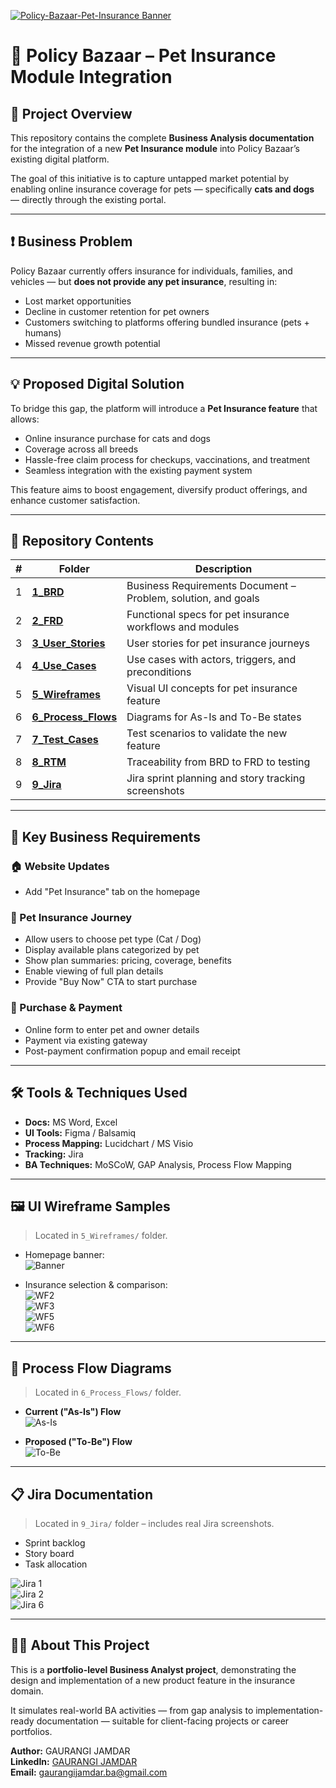 [![Policy-Bazaar-Pet-Insurance Banner](5_Wireframes/Banner.png)](5_Wireframes/Banner.png)

# 🐾 Policy Bazaar – Pet Insurance Module Integration

## 📌 Project Overview
This repository contains the complete **Business Analysis documentation** for the integration of a new **Pet Insurance module** into Policy Bazaar’s existing digital platform.

The goal of this initiative is to capture untapped market potential by enabling online insurance coverage for pets — specifically **cats and dogs** — directly through the existing portal.

---

## ❗ Business Problem
Policy Bazaar currently offers insurance for individuals, families, and vehicles — but **does not provide any pet insurance**, resulting in:

- Lost market opportunities  
- Decline in customer retention for pet owners  
- Customers switching to platforms offering bundled insurance (pets + humans)  
- Missed revenue growth potential  

---

## 💡 Proposed Digital Solution
To bridge this gap, the platform will introduce a **Pet Insurance feature** that allows:

- Online insurance purchase for cats and dogs  
- Coverage across all breeds  
- Hassle-free claim process for checkups, vaccinations, and treatment  
- Seamless integration with the existing payment system  

This feature aims to boost engagement, diversify product offerings, and enhance customer satisfaction.

---

## 📂 Repository Contents

| # | Folder | Description |
|---|--------|-------------|
| 1 | [**1_BRD**](1_BRD/) | Business Requirements Document – Problem, solution, and goals |
| 2 | [**2_FRD**](2_FRD/) | Functional specs for pet insurance workflows and modules |
| 3 | [**3_User_Stories**](3_User_Stories/) | User stories for pet insurance journeys |
| 4 | [**4_Use_Cases**](4_Use_Cases/) | Use cases with actors, triggers, and preconditions |
| 5 | [**5_Wireframes**](5_Wireframes/) | Visual UI concepts for pet insurance feature |
| 6 | [**6_Process_Flows**](6_Process_Flows/) | Diagrams for As-Is and To-Be states |
| 7 | [**7_Test_Cases**](7_Test_Cases/) | Test scenarios to validate the new feature |
| 8 | [**8_RTM**](8_RTM/) | Traceability from BRD to FRD to testing |
| 9 | [**9_Jira**](9_Jira/) | Jira sprint planning and story tracking screenshots |

---

## 🧾 Key Business Requirements

### 🏠 Website Updates
- Add "Pet Insurance" tab on the homepage  

### 🐶 Pet Insurance Journey
- Allow users to choose pet type (Cat / Dog)  
- Display available plans categorized by pet  
- Show plan summaries: pricing, coverage, benefits  
- Enable viewing of full plan details  
- Provide "Buy Now" CTA to start purchase  

### 🧾 Purchase & Payment
- Online form to enter pet and owner details  
- Payment via existing gateway  
- Post-payment confirmation popup and email receipt  

---

## 🛠 Tools & Techniques Used

- **Docs:** MS Word, Excel  
- **UI Tools:** Figma / Balsamiq  
- **Process Mapping:** Lucidchart / MS Visio  
- **Tracking:** Jira  
- **BA Techniques:** MoSCoW, GAP Analysis, Process Flow Mapping  

---

## 🖼️ UI Wireframe Samples

> Located in `5_Wireframes/` folder.

- Homepage banner:  
  ![Banner](5_Wireframes/PolicyBazaar_Banner.png)

- Insurance selection & comparison:  
  ![WF2](5_Wireframes/Wireframe_2.png)  
  ![WF3](5_Wireframes/Wireframe_3.png)   
  ![WF5](5_Wireframes/Wireframe_5.png)  
  ![WF6](5_Wireframes/Wireframe_6.png)

---

## 🔄 Process Flow Diagrams

> Located in `6_Process_Flows/` folder.

- **Current ("As-Is") Flow**  
  ![As-Is](6_Process_Flows/As%20-%20Is%20Process%20Flow.jpg)

- **Proposed ("To-Be") Flow**  
  ![To-Be](6_Process_Flows/To%20-%20Be%20Process%20Flow.png)

---

## 📋 Jira Documentation

> Located in `9_Jira/` folder – includes real Jira screenshots.

- Sprint backlog  
- Story board  
- Task allocation  

![Jira 1](9_Jira/jira%20ss_1.png)  
![Jira 2](9_Jira/jira%20ss_2.png)  
![Jira 6](9_Jira/jira%20ss_6.png)

---

## 👩‍💼 About This Project

This is a **portfolio-level Business Analyst project**, demonstrating the design and implementation of a new product feature in the insurance domain.

It simulates real-world BA activities — from gap analysis to implementation-ready documentation — suitable for client-facing projects or career portfolios.

**Author:** GAURANGI JAMDAR  
**LinkedIn:** [GAURANGI JAMDAR](https://www.linkedin.com/in/gaurangi-jamdar-538b4b379)  
**Email:** gaurangijamdar.ba@gmail.com
